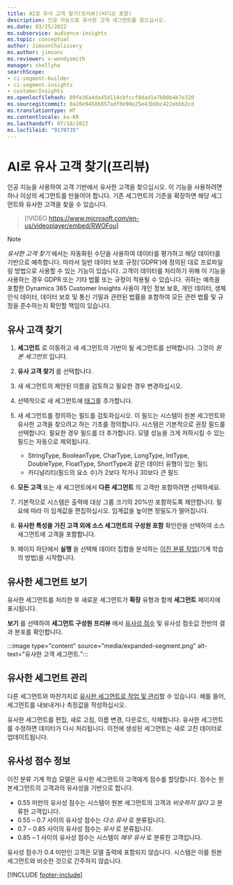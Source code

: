 ```yaml
---
title: AI로 유사 고객 찾기(프리뷰)(비디오 포함)
description: 인공 지능으로 유사한 고객 세그먼트를 찾으십시오.
ms.date: 03/25/2022
ms.subservice: audience-insights
ms.topic: conceptual
author: JimsonChalissery
ms.author: jimsonc
ms.reviewer: v-wendysmith
manager: shellyha
searchScope:
- ci-segment-builder
- ci-segment-insights
- customerInsights
ms.openlocfilehash: 09fe36a4da45d114cbfccf8dad1e7b80b4b7e320
ms.sourcegitcommit: 8a28e9458b857adf8e90e25e43b9bc422ebbb2cd
ms.translationtype: HT
ms.contentlocale: ko-KR
ms.lasthandoff: 07/18/2022
ms.locfileid: "9170735"
---
```

# <a name="find-similar-customers-with-ai-preview"></a>AI로 유사 고객 찾기(프리뷰)

인공 지능을 사용하여 고객 기반에서 유사한 고객을 찾으십시오. 이 기능을 사용하려면 하나 이상의 세그먼트를 만들어야 합니다. 기존 세그먼트의 기준을 확장하면 해당 세그먼트와 유사한 고객을 찾을 수 있습니다.

> [!VIDEO https://www.microsoft.com/en-us/videoplayer/embed/RWOFou]

> [!NOTE]
> *유사한 고객 찾기* 에서는 자동화된 수단을 사용하여 데이터를 평가하고 해당 데이터를 기반으로 예측합니다. 따라서 일반 데이터 보호 규정('GDPR')에 정의된 대로 프로파일링 방법으로 사용할 수 있는 기능이 있습니다. 고객이 데이터를 처리하기 위해 이 기능을 사용하는 경우 GDPR 또는 기타 법률 또는 규정이 적용될 수 있습니다. 귀하는 예측을 포함한 Dynamics 365 Customer Insights 사용이 개인 정보 보호, 개인 데이터, 생체 인식 데이터, 데이터 보호 및 통신 기밀과 관련된 법률을 포함하여 모든 관련 법률 및 규정을 준수하는지 확인할 책임이 있습니다.

## <a name="find-similar-customers"></a>유사 고객 찾기

1. **세그먼트** 로 이동하고 새 세그먼트의 기반이 될 세그먼트를 선택합니다. 그것이 *원본 세그먼트* 입니다.

1. **유사 고객 찾기** 를 선택합니다.

1. 새 세그먼트의 제안된 이름을 검토하고 필요한 경우 변경하십시오.

1. 선택적으로 새 세그먼트에 [태그](work-with-tags-columns.md#manage-tags)를 추가합니다.

1. 새 세그먼트를 정의하는 필드를 검토하십시오. 이 필드는 시스템이 원본 세그먼트와 유사한 고객을 찾으려고 하는 기초를 정의합니다. 시스템은 기본적으로 권장 필드를 선택합니다. 필요한 경우 필드를 더 추가합니다.
  모델 성능을 크게 저하시킬 수 있는 필드는 자동으로 제외됩니다.
  
   - StringType, BooleanType, CharType, LongType, IntType, DoubleType, FloatType, ShortType과 같은 데이터 유형이 있는 필드
   - 카디널리티(필드의 요소 수)가 2보다 작거나 30보다 큰 필드

1. **모든 고객** 또는 새 세그먼트에서 **다른 세그먼트** 의 고객만 포함하려면 선택하세요.

1. 기본적으로 시스템은 출력에 대상 그룹 크기의 20%만 포함하도록 제안합니다. 필요에 따라 이 임계값을 편집하십시오. 임계값을 높이면 정밀도가 떨어집니다.

1. **유사한 특성을 가진 고객 외에 소스 세그먼트의 구성원 포함** 확인란을 선택하여 소스 세그먼트에 고객을 포함합니다.

1. 페이지 하단에서 **실행** 을 선택해 데이터 집합을 분석하는 [이진 분류 작업](#about-similarity-scores)(기계 학습의 방법)을 시작합니다.

## <a name="view-the-similar-segment"></a>유사한 세그먼트 보기

유사한 세그먼트를 처리한 후 새로운 세그먼트가 **확장** 유형과 함께 **세그먼트** 페이지에 표시됩니다.

**보기** 를 선택하여 **세그먼트 구성원 프리뷰** 에서 [유사성 점수](#about-similarity-scores) 및 유사성 점숫값 전반의 결과 분포를 확인합니다.

:::image type="content" source="media/expanded-segment.png" alt-text="유사한 고객 세그먼트.":::

## <a name="manage-a-similar-segment"></a>유사한 세그먼트 관리

다른 세그먼트와 마찬가지로 [유사한 세그먼트로 작업 및 관리](segments.md#manage-existing-segments)할 수 있습니다. 예를 들어, 세그먼트를 내보내거나 측정값을 작성하십시오.

유사한 세그먼트를 편집, 새로 고침, 이름 변경, 다운로드, 삭제합니다. 유사한 세그먼트를 수정하면 데이터가 다시 처리됩니다. 이전에 생성된 세그먼트는 새로 고친 데이터로 업데이트됩니다.

## <a name="about-similarity-scores"></a>유사성 점수 정보

이진 분류 기계 학습 모델은 유사한 세그먼트의 고객에게 점수를 할당합니다. 점수는 원본세그먼트의 고객과의 유사성을 기반으로 합니다.

- 0.55 미만의 유사성 점수는 시스템이 원본 세그먼트의 고객과 *비슷하지 않다* 고 분류한 고객입니다.
- 0.55 – 0.7 사이의 유사성 점수는 *다소 유사* 로 분류됩니다.
- 0.7 – 0.85 사이의 유사성 점수는 *유사* 로 분류됩니다.
- 0.85 – 1 사이의 유사성 점수는 시스템이 *매우 유사* 로 분류한 고객입니다.

유사성 점수가 0.4 미만인 고객은 모델 출력에 포함되지 않습니다. 시스템은 이를 원본 세그먼트와 비슷한 것으로 간주하지 않습니다.

[!INCLUDE [footer-include](includes/footer-banner.md)]
